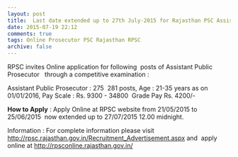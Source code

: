 ```yaml
---
layout: post
title:  Last date extended up to 27th July-2015 for Rajasthan PSC Assistant Public Prosecutor posts 
date: 2015-07-19 22:12
comments: true
tags: Online Prosecutor PSC Rajasthan RPSC
archive: false
---
```

RPSC invites Online application for following  posts of Assistant Public Prosecutor   through a competitive examination :

Assistant Public Prosecutor : 275  281 posts, Age : 21-35 years as on 01/01/2016, Pay Scale : Rs. 9300 - 34800  Grade Pay Rs. 4200/- 

**How to Apply** : Apply Online at RPSC website from 21/05/2015 to 25/06/2015  now extended up to 27/07/2015 12.00 midnight. 

Information : For complete information please visit <http://rpsc.rajasthan.gov.in/Recruitment_Advertisement.aspx> and  apply online at <http://rpsconline.rajasthan.gov.in/>



